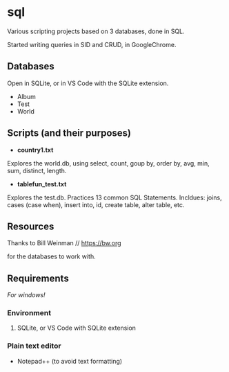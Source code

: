 # sql
Various scripting projects based on 3 databases, done in SQL.

Started writing queries in SID and CRUD, in GoogleChrome.

## Databases
Open in SQLite, or in VS Code with the SQLite extension. 
- Album
- Test
- World

## Scripts (and their purposes)
- **country1.txt**

Explores the world.db, using select, count, goup by, order by, avg, min, sum, distinct, length.

- **tablefun_test.txt**

Explores the test.db.
Practices 13 common SQL Statements. Incldues: joins, cases (case when), insert into, id, create table, alter table, etc. 

## Resources
Thanks to Bill Weinman // https://bw.org 

for the databases to work with.

## Requirements
*For windows!*

### Environment
1. SQLite, or VS Code with SQLite extension

### Plain text editor
- Notepad++ (to avoid text formatting)

